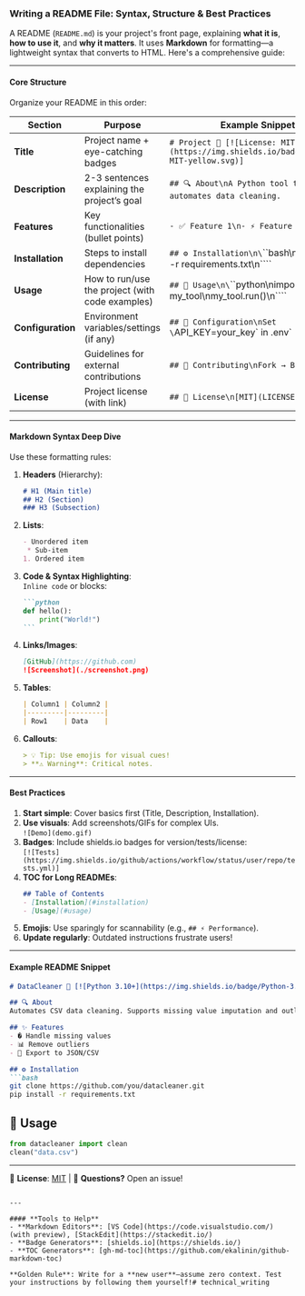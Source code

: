 ### Writing a README File: Syntax, Structure & Best Practices  
A README (`README.md`) is your project's front page, explaining **what it is**, **how to use it**, and **why it matters**. It uses **Markdown** for formatting—a lightweight syntax that converts to HTML. Here's a comprehensive guide:

---

#### **Core Structure**  
Organize your README in this order:

| Section          | Purpose                                                                 | Example Snippet                                                                 |
|------------------|-------------------------------------------------------------------------|--------------------------------------------------------------------------------|
| **Title**        | Project name + eye-catching badges                                      | `# Project 🚀 [![License: MIT](https://img.shields.io/badge/License-MIT-yellow.svg)]` |
| **Description**  | 2-3 sentences explaining the project’s goal                            | `## 🔍 About\nA Python tool that automates data cleaning.`                     |
| **Features**     | Key functionalities (bullet points)                                     | `- ✅ Feature 1\n- ⚡ Feature 2`                                                |
| **Installation** | Steps to install dependencies                                          | `## ⚙️ Installation\n\`\`\`bash\npip install -r requirements.txt\n\`\`\``       |
| **Usage**        | How to run/use the project (with code examples)                         | `## 🚀 Usage\n\`\`\`python\nimport my_tool\nmy_tool.run()\n\`\`\``             |
| **Configuration**| Environment variables/settings (if any)                                 | `## 🔧 Configuration\nSet \`API_KEY=your_key\` in .env`                         |
| **Contributing** | Guidelines for external contributions                                   | `## 🤝 Contributing\nFork → Branch → PR`                                        |
| **License**      | Project license (with link)                                             | `## 📜 License\n[MIT](LICENSE)`                                                |

---

#### **Markdown Syntax Deep Dive**  
Use these formatting rules:

1. **Headers** (Hierarchy):  
   ```markdown
   # H1 (Main title)
   ## H2 (Section)
   ### H3 (Subsection)
   ```

2. **Lists**:  
   ```markdown
   - Unordered item
    * Sub-item
   1. Ordered item
   ```

3. **Code & Syntax Highlighting**:  
   `Inline code` or blocks:  
   ````markdown
   ```python
   def hello():
       print("World!")
   ```
   ````

4. **Links/Images**:  
   ```markdown
   [GitHub](https://github.com)
   ![Screenshot](./screenshot.png)
   ```

5. **Tables**:  
   ```markdown
   | Column1 | Column2 |
   |---------|---------|
   | Row1    | Data    |
   ```

6. **Callouts**:  
   ```markdown
   > 💡 Tip: Use emojis for visual cues!
   > **⚠️ Warning**: Critical notes.
   ```

---

#### **Best Practices**  
1. **Start simple**: Cover basics first (Title, Description, Installation).  
2. **Use visuals**: Add screenshots/GIFs for complex UIs.  
   `![Demo](demo.gif)`  
3. **Badges**: Include shields.io badges for version/tests/license:  
   `[![Tests](https://img.shields.io/github/actions/workflow/status/user/repo/tests.yml)]`  
4. **TOC for Long READMEs**:  
   ```markdown
   ## Table of Contents
   - [Installation](#installation)
   - [Usage](#usage)
   ```  
5. **Emojis**: Use sparingly for scannability (e.g., `## ⚡️ Performance`).  
6. **Update regularly**: Outdated instructions frustrate users!  

---

#### **Example README Snippet**  
```markdown
# DataCleaner 🧹 [![Python 3.10+](https://img.shields.io/badge/Python-3.10+-blue.svg)]

## 🔍 About
Automates CSV data cleaning. Supports missing value imputation and outlier removal.

## ✨ Features
- � Handle missing values  
- 📊 Remove outliers  
- 💾 Export to JSON/CSV  

## ⚙️ Installation
```bash
git clone https://github.com/you/datacleaner.git
pip install -r requirements.txt
```

## 🚀 Usage
```python
from datacleaner import clean
clean("data.csv")
```

---
📜 **License**: [MIT](LICENSE) | 💬 **Questions?** Open an issue!
```

---

#### **Tools to Help**  
- **Markdown Editors**: [VS Code](https://code.visualstudio.com/) (with preview), [StackEdit](https://stackedit.io/)  
- **Badge Generators**: [shields.io](https://shields.io/)  
- **TOC Generators**: [gh-md-toc](https://github.com/ekalinin/github-markdown-toc)  

**Golden Rule**: Write for a **new user**—assume zero context. Test your instructions by following them yourself!# technical_writing
